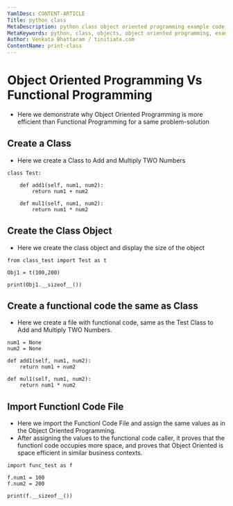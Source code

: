 ```yaml
---
YamlDesc: CONTENT-ARTICLE
Title: python class
MetaDescription: python class object oriented programming example code, tutorials
MetaKeywords: python, class, objects, object oriented programming, example code, tutorials
Author: Venkata Bhattaram / tinitiate.com
ContentName: print-class
---
```


# Object Oriented Programming Vs Functional Programming
* Here we demonstrate why Object Oriented Programming is more efficient than 
  Functional Programming for a same problem-solution

## Create a Class
* Here we create a Class to Add and Multiply TWO Numbers

```
class Test:

    def add1(self, num1, num2):
        return num1 + num2

    def mul1(self, num1, num2):
        return num1 * num2

```


## Create the Class Object
* Here we create the class object and display the size of the object
```
from class_test import Test as t

Obj1 = t(100,200)

print(Obj1.__sizeof__())
```


## Create a functional code the same as Class
* Here we create a file with functional code, same as the Test Class to Add 
  and Multiply TWO Numbers.
  
```
num1 = None
num2 = None
        
def add1(self, num1, num2):
    return num1 + num2

def mul1(self, num1, num2):
    return num1 * num2
```


## Import Functionl Code File
* Here we import the Functionl Code File and assign the same values as in 
  the Object Oriented Programming.
* After assigning the values to the functional code caller, it proves that 
  the functionl code occupies more space, and proves that Object Oriented is 
  space efficient in similar business contexts.

```
import func_test as f

f.num1 = 100
f.num2 = 200

print(f.__sizeof__())
```
